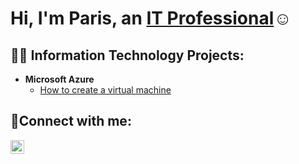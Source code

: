 <h1>Hi, I'm Paris, an <a href="https://linkedin.com/in/Josh">IT Professional</a>☺</h1>

<h2>👨‍💻 Information Technology Projects:</h2>


- <b>Microsoft Azure</b>
  - [How to create a virtual machine](https://github.com/35ParisL/configure-ad)

<h2>🤳Connect with me:</h2>

[<img align="left" alt="Josh | LinkedIn" width="22px" src="https://cdn.jsdelivr.net/npm/simple-icons@v3/icons/linkedin.svg" />][linkedin]

[linkedin]: https://linkedin.com/in/ParisLadson
